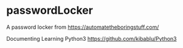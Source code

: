 # passwordLocker
A password locker from  https://automatetheboringstuff.com/

Documenting Learning Python3  https://github.com/kibablu/Python3
